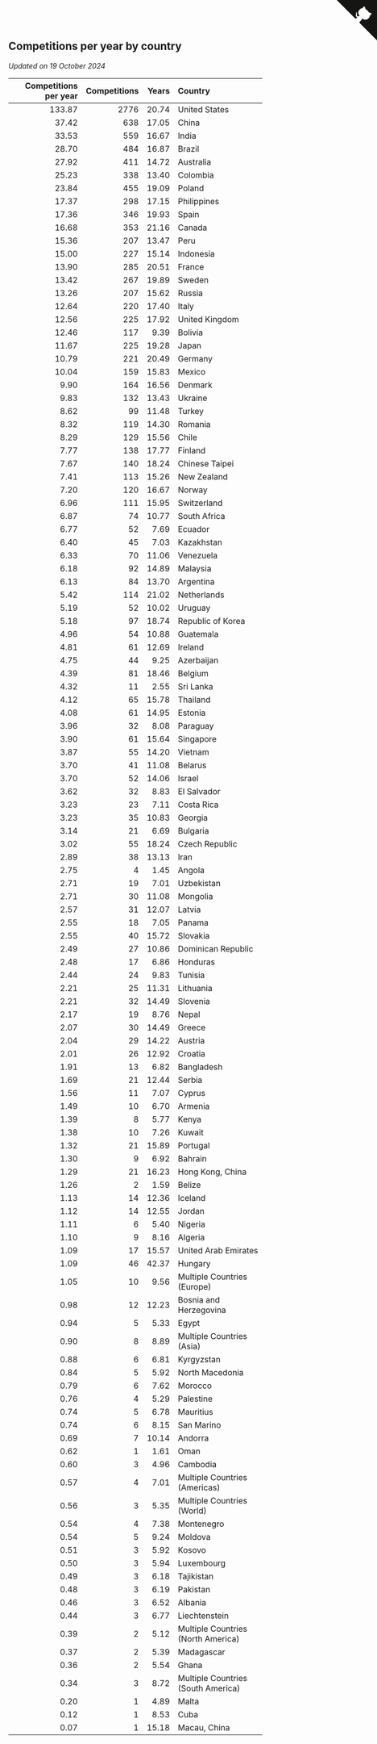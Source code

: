 ## Competitions per year by country

*Updated on 19 October 2024*

| Competitions per year | Competitions | Years | Country |
| ---: | ---: | ---: | :--- |
| 133.87 | 2776 | 20.74 | United States |
| 37.42 | 638 | 17.05 | China |
| 33.53 | 559 | 16.67 | India |
| 28.70 | 484 | 16.87 | Brazil |
| 27.92 | 411 | 14.72 | Australia |
| 25.23 | 338 | 13.40 | Colombia |
| 23.84 | 455 | 19.09 | Poland |
| 17.37 | 298 | 17.15 | Philippines |
| 17.36 | 346 | 19.93 | Spain |
| 16.68 | 353 | 21.16 | Canada |
| 15.36 | 207 | 13.47 | Peru |
| 15.00 | 227 | 15.14 | Indonesia |
| 13.90 | 285 | 20.51 | France |
| 13.42 | 267 | 19.89 | Sweden |
| 13.26 | 207 | 15.62 | Russia |
| 12.64 | 220 | 17.40 | Italy |
| 12.56 | 225 | 17.92 | United Kingdom |
| 12.46 | 117 | 9.39 | Bolivia |
| 11.67 | 225 | 19.28 | Japan |
| 10.79 | 221 | 20.49 | Germany |
| 10.04 | 159 | 15.83 | Mexico |
| 9.90 | 164 | 16.56 | Denmark |
| 9.83 | 132 | 13.43 | Ukraine |
| 8.62 | 99 | 11.48 | Turkey |
| 8.32 | 119 | 14.30 | Romania |
| 8.29 | 129 | 15.56 | Chile |
| 7.77 | 138 | 17.77 | Finland |
| 7.67 | 140 | 18.24 | Chinese Taipei |
| 7.41 | 113 | 15.26 | New Zealand |
| 7.20 | 120 | 16.67 | Norway |
| 6.96 | 111 | 15.95 | Switzerland |
| 6.87 | 74 | 10.77 | South Africa |
| 6.77 | 52 | 7.69 | Ecuador |
| 6.40 | 45 | 7.03 | Kazakhstan |
| 6.33 | 70 | 11.06 | Venezuela |
| 6.18 | 92 | 14.89 | Malaysia |
| 6.13 | 84 | 13.70 | Argentina |
| 5.42 | 114 | 21.02 | Netherlands |
| 5.19 | 52 | 10.02 | Uruguay |
| 5.18 | 97 | 18.74 | Republic of Korea |
| 4.96 | 54 | 10.88 | Guatemala |
| 4.81 | 61 | 12.69 | Ireland |
| 4.75 | 44 | 9.25 | Azerbaijan |
| 4.39 | 81 | 18.46 | Belgium |
| 4.32 | 11 | 2.55 | Sri Lanka |
| 4.12 | 65 | 15.78 | Thailand |
| 4.08 | 61 | 14.95 | Estonia |
| 3.96 | 32 | 8.08 | Paraguay |
| 3.90 | 61 | 15.64 | Singapore |
| 3.87 | 55 | 14.20 | Vietnam |
| 3.70 | 41 | 11.08 | Belarus |
| 3.70 | 52 | 14.06 | Israel |
| 3.62 | 32 | 8.83 | El Salvador |
| 3.23 | 23 | 7.11 | Costa Rica |
| 3.23 | 35 | 10.83 | Georgia |
| 3.14 | 21 | 6.69 | Bulgaria |
| 3.02 | 55 | 18.24 | Czech Republic |
| 2.89 | 38 | 13.13 | Iran |
| 2.75 | 4 | 1.45 | Angola |
| 2.71 | 19 | 7.01 | Uzbekistan |
| 2.71 | 30 | 11.08 | Mongolia |
| 2.57 | 31 | 12.07 | Latvia |
| 2.55 | 18 | 7.05 | Panama |
| 2.55 | 40 | 15.72 | Slovakia |
| 2.49 | 27 | 10.86 | Dominican Republic |
| 2.48 | 17 | 6.86 | Honduras |
| 2.44 | 24 | 9.83 | Tunisia |
| 2.21 | 25 | 11.31 | Lithuania |
| 2.21 | 32 | 14.49 | Slovenia |
| 2.17 | 19 | 8.76 | Nepal |
| 2.07 | 30 | 14.49 | Greece |
| 2.04 | 29 | 14.22 | Austria |
| 2.01 | 26 | 12.92 | Croatia |
| 1.91 | 13 | 6.82 | Bangladesh |
| 1.69 | 21 | 12.44 | Serbia |
| 1.56 | 11 | 7.07 | Cyprus |
| 1.49 | 10 | 6.70 | Armenia |
| 1.39 | 8 | 5.77 | Kenya |
| 1.38 | 10 | 7.26 | Kuwait |
| 1.32 | 21 | 15.89 | Portugal |
| 1.30 | 9 | 6.92 | Bahrain |
| 1.29 | 21 | 16.23 | Hong Kong, China |
| 1.26 | 2 | 1.59 | Belize |
| 1.13 | 14 | 12.36 | Iceland |
| 1.12 | 14 | 12.55 | Jordan |
| 1.11 | 6 | 5.40 | Nigeria |
| 1.10 | 9 | 8.16 | Algeria |
| 1.09 | 17 | 15.57 | United Arab Emirates |
| 1.09 | 46 | 42.37 | Hungary |
| 1.05 | 10 | 9.56 | Multiple Countries (Europe) |
| 0.98 | 12 | 12.23 | Bosnia and Herzegovina |
| 0.94 | 5 | 5.33 | Egypt |
| 0.90 | 8 | 8.89 | Multiple Countries (Asia) |
| 0.88 | 6 | 6.81 | Kyrgyzstan |
| 0.84 | 5 | 5.92 | North Macedonia |
| 0.79 | 6 | 7.62 | Morocco |
| 0.76 | 4 | 5.29 | Palestine |
| 0.74 | 5 | 6.78 | Mauritius |
| 0.74 | 6 | 8.15 | San Marino |
| 0.69 | 7 | 10.14 | Andorra |
| 0.62 | 1 | 1.61 | Oman |
| 0.60 | 3 | 4.96 | Cambodia |
| 0.57 | 4 | 7.01 | Multiple Countries (Americas) |
| 0.56 | 3 | 5.35 | Multiple Countries (World) |
| 0.54 | 4 | 7.38 | Montenegro |
| 0.54 | 5 | 9.24 | Moldova |
| 0.51 | 3 | 5.92 | Kosovo |
| 0.50 | 3 | 5.94 | Luxembourg |
| 0.49 | 3 | 6.18 | Tajikistan |
| 0.48 | 3 | 6.19 | Pakistan |
| 0.46 | 3 | 6.52 | Albania |
| 0.44 | 3 | 6.77 | Liechtenstein |
| 0.39 | 2 | 5.12 | Multiple Countries (North America) |
| 0.37 | 2 | 5.39 | Madagascar |
| 0.36 | 2 | 5.54 | Ghana |
| 0.34 | 3 | 8.72 | Multiple Countries (South America) |
| 0.20 | 1 | 4.89 | Malta |
| 0.12 | 1 | 8.53 | Cuba |
| 0.07 | 1 | 15.18 | Macau, China |


<a href="https://github.com/jonatanklosko/wca_statistics" class="github-corner" aria-label="View source on Github"><svg width="80" height="80" viewBox="0 0 250 250" style="fill:#151513; color:#fff; position: absolute; top: 0; border: 0; right: 0;" aria-hidden="true"><path d="M0,0 L115,115 L130,115 L142,142 L250,250 L250,0 Z"></path><path d="M128.3,109.0 C113.8,99.7 119.0,89.6 119.0,89.6 C122.0,82.7 120.5,78.6 120.5,78.6 C119.2,72.0 123.4,76.3 123.4,76.3 C127.3,80.9 125.5,87.3 125.5,87.3 C122.9,97.6 130.6,101.9 134.4,103.2" fill="currentColor" style="transform-origin: 130px 106px;" class="octo-arm"></path><path d="M115.0,115.0 C114.9,115.1 118.7,116.5 119.8,115.4 L133.7,101.6 C136.9,99.2 139.9,98.4 142.2,98.6 C133.8,88.0 127.5,74.4 143.8,58.0 C148.5,53.4 154.0,51.2 159.7,51.0 C160.3,49.4 163.2,43.6 171.4,40.1 C171.4,40.1 176.1,42.5 178.8,56.2 C183.1,58.6 187.2,61.8 190.9,65.4 C194.5,69.0 197.7,73.2 200.1,77.6 C213.8,80.2 216.3,84.9 216.3,84.9 C212.7,93.1 206.9,96.0 205.4,96.6 C205.1,102.4 203.0,107.8 198.3,112.5 C181.9,128.9 168.3,122.5 157.7,114.1 C157.9,116.9 156.7,120.9 152.7,124.9 L141.0,136.5 C139.8,137.7 141.6,141.9 141.8,141.8 Z" fill="currentColor" class="octo-body"></path></svg></a><style>.github-corner:hover .octo-arm{animation:octocat-wave 560ms ease-in-out}@keyframes octocat-wave{0%,100%{transform:rotate(0)}20%,60%{transform:rotate(-25deg)}40%,80%{transform:rotate(10deg)}}@media (max-width:500px){.github-corner:hover .octo-arm{animation:none}.github-corner .octo-arm{animation:octocat-wave 560ms ease-in-out}}</style>
